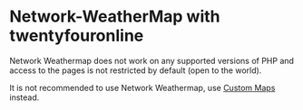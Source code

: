 # Network-WeatherMap with twentyfouronline

Network Weathermap does not work on any supported versions of PHP and access to the pages
is not restricted by default (open to the world).

It is not recommended to use Network Weathermap, use [Custom Maps](./Custom-Map.md) instead.





